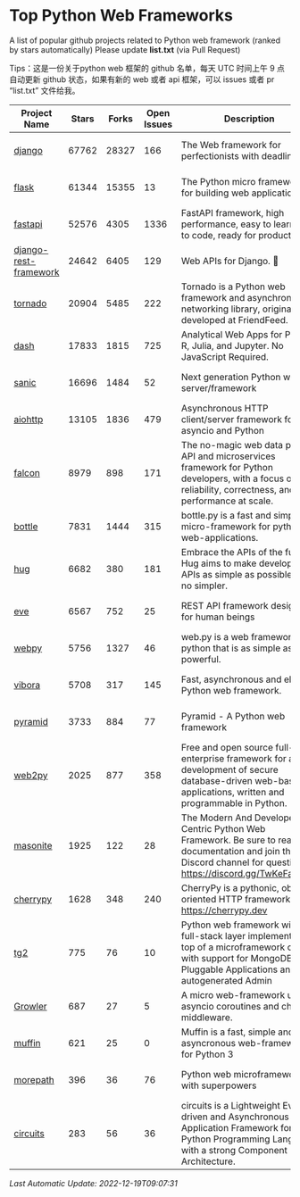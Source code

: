 # Top Python Web Frameworks
A list of popular github projects related to Python web framework (ranked by stars automatically)
Please update **list.txt** (via Pull Request)

Tips：这是一份关于python web 框架的 github 名单，每天 UTC 时间上午 9 点自动更新 github 状态，如果有新的 web 或者 api 框架，可以 issues 或者 pr “list.txt” 文件给我。

| Project Name | Stars | Forks | Open Issues | Description | Last Commit |
| ------------ | ----- | ----- | ----------- | ----------- | ----------- |
| [django](https://github.com/django/django) | 67762 | 28327 | 166 | The Web framework for perfectionists with deadlines. | 2022-12-17 07:46:37 |
| [flask](https://github.com/pallets/flask) | 61344 | 15355 | 13 | The Python micro framework for building web applications. | 2022-11-25 15:51:37 |
| [fastapi](https://github.com/tiangolo/fastapi) | 52576 | 4305 | 1336 | FastAPI framework, high performance, easy to learn, fast to code, ready for production | 2022-12-16 20:25:51 |
| [django-rest-framework](https://github.com/encode/django-rest-framework) | 24642 | 6405 | 129 | Web APIs for Django. 🎸 | 2022-12-10 16:50:41 |
| [tornado](https://github.com/tornadoweb/tornado) | 20904 | 5485 | 222 | Tornado is a Python web framework and asynchronous networking library, originally developed at FriendFeed. | 2022-12-17 03:15:41 |
| [dash](https://github.com/plotly/dash) | 17833 | 1815 | 725 | Analytical Web Apps for Python, R, Julia, and Jupyter. No JavaScript Required. | 2022-12-17 15:12:48 |
| [sanic](https://github.com/sanic-org/sanic) | 16696 | 1484 | 52 | Next generation Python web server/framework | Build fast. Run fast. | 2022-12-18 13:04:10 |
| [aiohttp](https://github.com/aio-libs/aiohttp) | 13105 | 1836 | 479 | Asynchronous HTTP client/server framework for asyncio and Python | 2022-12-12 17:19:25 |
| [falcon](https://github.com/falconry/falcon) | 8979 | 898 | 171 | The no-magic web data plane API and microservices framework for Python developers, with a focus on reliability, correctness, and performance at scale. | 2022-12-02 14:57:32 |
| [bottle](https://github.com/bottlepy/bottle) | 7831 | 1444 | 315 | bottle.py is a fast and simple micro-framework for python web-applications. | 2022-09-05 15:24:52 |
| [hug](https://github.com/hugapi/hug) | 6682 | 380 | 181 | Embrace the APIs of the future. Hug aims to make developing APIs as simple as possible, but no simpler. | 2020-08-10 05:07:26 |
| [eve](https://github.com/pyeve/eve) | 6567 | 752 | 25 | REST API framework designed for human beings | 2022-11-10 09:54:26 |
| [webpy](https://github.com/webpy/webpy) | 5756 | 1327 | 46 | web.py is a web framework for python that is as simple as it is powerful.  | 2022-11-22 09:15:21 |
| [vibora](https://github.com/vibora-io/vibora) | 5708 | 317 | 145 | Fast, asynchronous and elegant Python web framework. | 2019-02-11 10:54:12 |
| [pyramid](https://github.com/Pylons/pyramid) | 3733 | 884 | 77 | Pyramid - A Python web framework | 2022-09-29 23:22:56 |
| [web2py](https://github.com/web2py/web2py) | 2025 | 877 | 358 | Free and open source full-stack enterprise framework for agile development of secure database-driven web-based applications, written and programmable in Python. | 2022-11-08 16:51:36 |
| [masonite](https://github.com/MasoniteFramework/masonite) | 1925 | 122 | 28 | The Modern And Developer Centric Python Web Framework. Be sure to read the documentation and join the Discord channel for questions: https://discord.gg/TwKeFahmPZ | 2022-11-05 01:29:29 |
| [cherrypy](https://github.com/cherrypy/cherrypy) | 1628 | 348 | 240 | CherryPy is a pythonic, object-oriented HTTP framework.      https://cherrypy.dev | 2022-07-17 20:36:25 |
| [tg2](https://github.com/TurboGears/tg2) | 775 | 76 | 10 | Python web framework with full-stack layer implemented on top of a microframework core with support for MongoDB, Pluggable Applications and autogenerated Admin | 2022-12-16 23:32:16 |
| [Growler](https://github.com/pyGrowler/Growler) | 687 | 27 | 5 | A micro web-framework using asyncio coroutines and chained middleware. | 2020-03-08 07:51:41 |
| [muffin](https://github.com/klen/muffin) | 621 | 25 | 0 | Muffin is a fast, simple and asyncronous web-framework for Python 3 | 2022-08-12 08:22:55 |
| [morepath](https://github.com/morepath/morepath) | 396 | 36 | 76 | Python web microframework with superpowers | 2022-05-29 18:09:39 |
| [circuits](https://github.com/circuits/circuits) | 283 | 56 | 36 | circuits is a Lightweight Event driven and Asynchronous Application Framework for the Python Programming Language with a strong Component Architecture. | 2022-12-16 14:48:21 |

*Last Automatic Update: 2022-12-19T09:07:31*